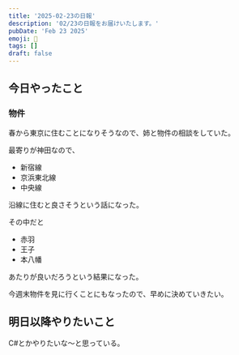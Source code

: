 ```yaml
---
title: '2025-02-23の日報'
description: '02/23の日報をお届けいたします。'
pubDate: 'Feb 23 2025'
emoji: 🦊
tags: []
draft: false
---
```


## 今日やったこと

### 物件

春から東京に住むことになりそうなので、姉と物件の相談をしていた。

最寄りが神田なので、

- 新宿線
- 京浜東北線
- 中央線

沿線に住むと良さそうという話になった。

その中だと

- 赤羽
- 王子
- 本八幡

あたりが良いだろうという結果になった。

今週末物件を見に行くことにもなったので、早めに決めていきたい。

## 明日以降やりたいこと

C#とかやりたいな〜と思っている。
